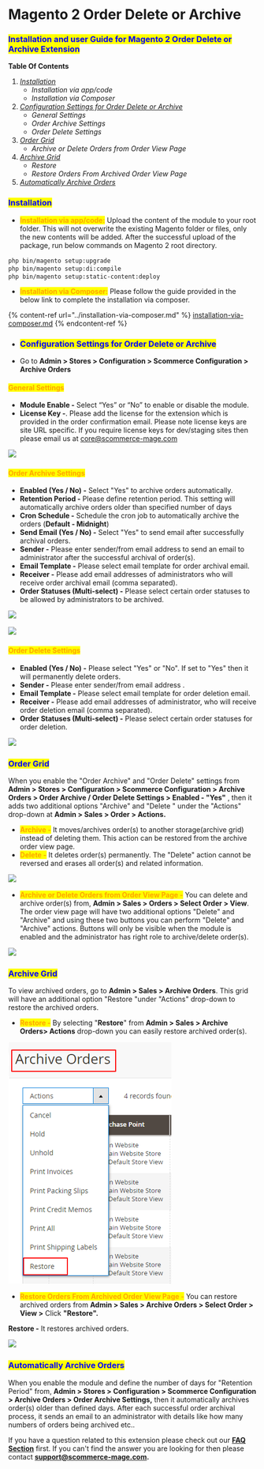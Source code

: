 # Magento 2 Order Delete or Archive

### <mark style="color:blue;">Installation and user Guide for Magento 2 Order Delete or Archive Extension</mark>

**Table Of Contents**

1. [_Installation_ ](magento-2-order-delete-or-archive.md#\_bookmark0)
   * _Installation via app/code_&#x20;
   * _Installation via Composer_
2. [_Configuration Settings for Order Delete or Archive_ ](magento-2-order-delete-or-archive.md#\_bookmark3)
   * _General Settings_&#x20;
   * _Order Archive Settings_&#x20;
   * _Order Delete Settings_&#x20;
3. [_Order Grid_ ](magento-2-order-delete-or-archive.md#\_bookmark7)
   * _Archive or Delete Orders from Order View Page_&#x20;
4. [_Archive Grid_ ](magento-2-order-delete-or-archive.md#\_bookmark9)
   * _Restore_&#x20;
   * _Restore Orders From Archived Order View Page_&#x20;
5. [_Automatically Archive Orders_](magento-2-order-delete-or-archive.md#\_bookmark12)&#x20;

### <mark style="color:blue;">Installation</mark> <a href="#_bookmark0" id="_bookmark0"></a>

* <mark style="color:orange;">**Installation via app/code:**</mark> Upload the content of the module to your root folder. This will not overwrite the existing Magento folder or files, only the new contents will be added. After the successful upload of the package, run below commands on Magento 2 root directory.

```
php bin/magento setup:upgrade
php bin/magento setup:di:compile
php bin/magento setup:static-content:deploy
```

* <mark style="color:orange;">**Installation via Composer:**</mark> Please follow the guide provided in the below link to complete the installation via composer.

{% content-ref url="../installation-via-composer.md" %}
[installation-via-composer.md](../installation-via-composer.md)
{% endcontent-ref %}

* ### <mark style="color:blue;">Configuration Settings for Order Delete or Archive</mark> <a href="#_bookmark3" id="_bookmark3"></a>
* Go to **Admin > Stores > Configuration > Scommerce Configuration > Archive Orders**

#### <mark style="color:orange;">General Settings</mark> <a href="#_bookmark4" id="_bookmark4"></a>

* **Module Enable -** Select “Yes” or “No” to enable or disable the module.
* **License Key -**. Please add the license for the extension which is provided in the order confirmation email. Please note license keys are site URL specific. If you require license keys for dev/staging sites then please email us at [core@scommerce-mage.com](mailto:core@scommerce-mage.com)

![](../../.gitbook/assets/order\_general.jpg)

#### <mark style="color:orange;">Order Archive Settings</mark> <a href="#_bookmark5" id="_bookmark5"></a>

* **Enabled (Yes / No) -** Select "Yes" to archive orders automatically.
* **Retention Period -** Please define retention period. This setting will automatically archive orders older than specified number of days
* **Cron Schedule -** Schedule the cron job to automatically archive the orders (**Default - Midnight**)
* **Send Email (Yes / No) -** Select "Yes" to send email after successfully archival orders.
* **Sender -** Please enter sender/from email address to send an email to administrator after the successful archival of order(s).
* **Email Template -** Please select email template for order archival email.
* **Receiver -** Please add email addresses of administrators who will receive order archival email (comma separated).
* **Order Statuses (Multi-select) -** Please select certain order statuses to be allowed by administrators to be archived.

![](../../.gitbook/assets/order\_archive1.jpg)

![](../../.gitbook/assets/order\_archive3.jpg)

#### <mark style="color:orange;">Order Delete Settings</mark> <a href="#_bookmark6" id="_bookmark6"></a>

* **Enabled (Yes / No) -** Please select "Yes" or "No". If set to "Yes" then it will permanently delete orders.
* **Sender -** Please enter sender/from email address .
* **Email Template -** Please select email template for order deletion email.
* **Receiver -** Please add email addresses of administrator, who will receive order deletion email (comma separated).
* **Order Statuses (Multi-select) -** Please select certain order statuses for order deletion.

![](../../.gitbook/assets/order\_delete.jpg)

### <mark style="color:blue;">Order Grid</mark> <a href="#_bookmark7" id="_bookmark7"></a>

When you enable the "Order Archive" and "Order Delete" settings from **Admin > Stores > Configuration > Scommerce Configuration > Archive Orders > Order Archive / Order Delete Settings > Enabled - "Yes"** , then it adds two additional options "Archive" and "Delete " under the "Actions" drop-down at **Admin > Sales > Order > Actions.**

* <mark style="color:orange;">**Archive -**</mark> It moves/archives order(s) to another storage(archive grid) instead of deleting them. This action can be restored from the archive order view page.
* <mark style="color:orange;">**Delete -**</mark> It deletes order(s) permanently. The "Delete" action cannot be reversed and erases all order(s) and related information.

![](../../.gitbook/assets/order\_grid.png)

* <mark style="color:orange;">**Archive or Delete Orders from Order View Page -**</mark> You can delete and archive order(s) from, **Admin > Sales > Orders > Select Order > View**. The order view page will have two additional options "Delete" and "Archive" and using these two buttons you can perform "Delete" and "Archive" actions. Buttons will only be visible when the module is enabled and the administrator has right role to archive/delete order(s).

![](../../.gitbook/assets/order\_archiveordeleteorders.jpg)

### <mark style="color:blue;">Archive Grid</mark> <a href="#_bookmark9" id="_bookmark9"></a>

To view archived orders, go to **Admin > Sales > Archive Orders**. This grid will have an additional option "Restore "under "Actions" drop-down to restore the archived orders.

* <mark style="color:orange;">**Restore -**</mark> By selecting "**Restore**" from **Admin > Sales > Archive Orders> Actions** drop-down you can easily restore archived order(s).

![ArchiveOrders\_02.png](<../../.gitbook/assets/6 (61)>)

* <mark style="color:orange;">**Restore Orders From Archived Order View Page -**</mark> You can restore archived orders from **Admin > Sales > Archive Orders > Select Order > View >** Click **"Restore".**

**Restore -** It restores archived orders.

![](../../.gitbook/assets/order\_final.jpg)

### <mark style="color:blue;">Automatically Archive Orders</mark> <a href="#_bookmark12" id="_bookmark12"></a>

When you enable the module and define the number of days for "Retention Period" from, **Admin > Stores > Configuration > Scommerce Configuration > Archive Orders > Order Archive Settings,** then it automatically archives order(s) older than defined days. After each successful order archival process, it sends an email to an administrator with details like how many numbers of orders being archived etc..

If you have a question related to this extension please check out our [**FAQ Section**](https://www.scommerce-mage.com/magento-2-delete-or-archive-order.html#faq) first. If you can't find the answer you are looking for then please contact [**support@scommerce-mage.com**](mailto:core@scommerce-mage.com)**.**
